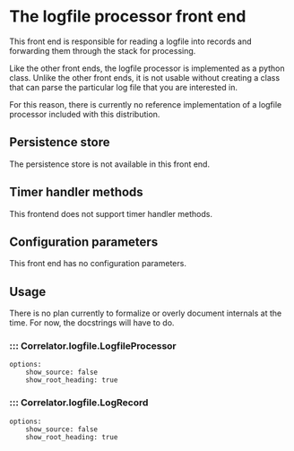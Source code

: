 # The logfile processor front end

This front end is responsible for reading a logfile into records and forwarding them through the stack for processing.

Like the other front ends, the logfile processor is implemented as a python class. Unlike the other front ends,
it is not usable without creating a class that can parse the particular log file that you are interested in.

For this reason, there is currently no reference implementation of a logfile processor included with this distribution.

## Persistence store

The persistence store is not available in this front end.

## Timer handler methods

This frontend does not support timer handler methods.

## Configuration parameters

This front end has no configuration parameters.

## Usage

There is no plan currently to formalize or overly document internals at the time. For now, the docstrings will have to
do.

### ::: Correlator.logfile.LogfileProcessor
    options:
        show_source: false
        show_root_heading: true

### ::: Correlator.logfile.LogRecord
    options:
        show_source: false
        show_root_heading: true
